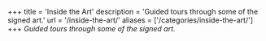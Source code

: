 +++
title = 'Inside the Art'
description = 'Guided tours through some of the signed art.'
url = '/inside-the-art/'
aliases = ['/categories/inside-the-art/']
+++
*Guided tours through some of the signed art.*